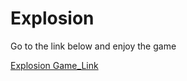 # Explosion

Go to the link below and enjoy the game

[Explosion Game_Link](explosion123.herokuapp.com)
